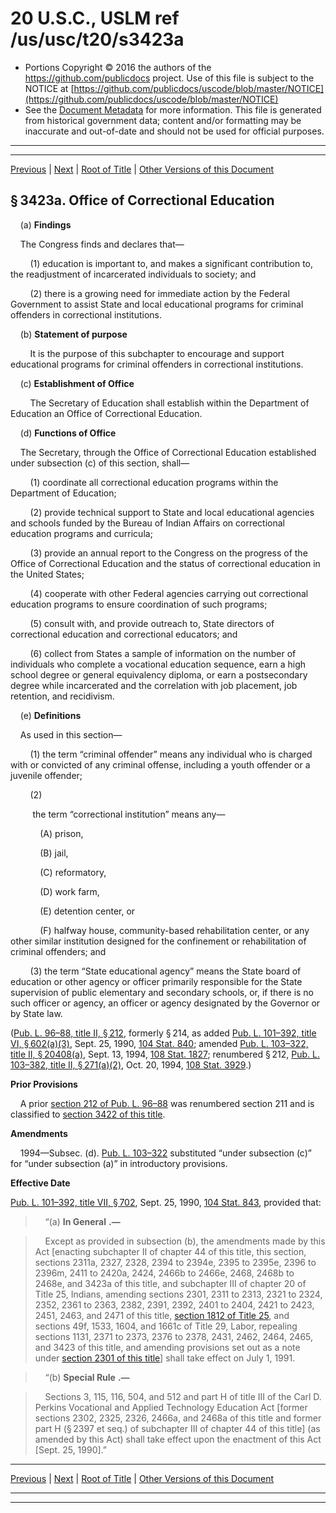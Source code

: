 ---
---

# 20 U.S.C., USLM ref /us/usc/t20/s3423a

* Portions Copyright © 2016 the authors of the https://github.com/publicdocs project.
  Use of this file is subject to the NOTICE at [https://github.com/publicdocs/uscode/blob/master/NOTICE](https://github.com/publicdocs/uscode/blob/master/NOTICE)
* See the [Document Metadata](././../../../../..//README.md) for more information.
  This file is generated from historical government data; content and/or formatting may be inaccurate and out-of-date and should not be used for official purposes.

----------
----------

[Previous](./../../../../..//us/usc/t20/ch48/schII/m__us_usc_t20_s3423.md) | [Next](./../../../../..//us/usc/t20/ch48/schII/m__us_usc_t20_s3423b.md) | [Root of Title](./../../../../../) | [Other Versions of this Document](https://publicdocs.github.io/go/links?ns=uslm&ref=%2Fus%2Fusc%2Ft20%2Fs3423a)

## § 3423a. Office of Correctional Education

    (a) __Findings__ 

    The Congress finds and declares that—

        (1) education is important to, and makes a significant contribution to, the readjustment of incarcerated individuals to society; and

        (2) there is a growing need for immediate action by the Federal Government to assist State and local educational programs for criminal offenders in correctional institutions.

    (b) __Statement of purpose__ 

        It is the purpose of this subchapter to encourage and support educational programs for criminal offenders in correctional institutions.

    (c) __Establishment of Office__ 

        The Secretary of Education shall establish within the Department of Education an Office of Correctional Education.

    (d) __Functions of Office__ 

    The Secretary, through the Office of Correctional Education established under subsection (c) of this section, shall—

        (1) coordinate all correctional education programs within the Department of Education;

        (2) provide technical support to State and local educational agencies and schools funded by the Bureau of Indian Affairs on correctional education programs and curricula;

        (3) provide an annual report to the Congress on the progress of the Office of Correctional Education and the status of correctional education in the United States;

        (4) cooperate with other Federal agencies carrying out correctional education programs to ensure coordination of such programs;

        (5) consult with, and provide outreach to, State directors of correctional education and correctional educators; and

        (6) collect from States a sample of information on the number of individuals who complete a vocational education sequence, earn a high school degree or general equivalency diploma, or earn a postsecondary degree while incarcerated and the correlation with job placement, job retention, and recidivism.

    (e) __Definitions__ 

    As used in this section—

        (1) the term “criminal offender” means any individual who is charged with or convicted of any criminal offense, including a youth offender or a juvenile offender;

        (2)

         the term “correctional institution” means any—

            (A) prison,

            (B) jail,

            (C) reformatory,

            (D) work farm,

            (E) detention center, or

            (F) halfway house, community-based rehabilitation center, or any other similar institution designed for the confinement or rehabilitation of criminal offenders; and

        (3) the term “State educational agency” means the State board of education or other agency or officer primarily responsible for the State supervision of public elementary and secondary schools, or, if there is no such officer or agency, an officer or agency designated by the Governor or by State law.

([Pub. L. 96–88, title II, § 212][/us/pl/96/88/s212], formerly § 214, as added [Pub. L. 101–392, title VI, § 602(a)(3)][/us/pl/101/392/s602/a/3], Sept. 25, 1990, [104 Stat. 840][/us/stat/104/840]; amended [Pub. L. 103–322, title II, § 20408(a)][/us/pl/103/322/s20408/a], Sept. 13, 1994, [108 Stat. 1827][/us/stat/108/1827]; renumbered § 212, [Pub. L. 103–382, title II, § 271(a)(2)][/us/pl/103/382/s271/a/2], Oct. 20, 1994, [108 Stat. 3929][/us/stat/108/3929].)

 __Prior Provisions__ 

    A prior [section 212 of Pub. L. 96–88][/us/pl/96/88/s212] was renumbered section 211 and is classified to [section 3422 of this title][/us/usc/t20/s3422].

 __Amendments__ 

    1994—Subsec. (d). [Pub. L. 103–322][/us/pl/103/322] substituted “under subsection (c)” for “under subsection (a)” in introductory provisions.

 __Effective Date__ 

[Pub. L. 101–392, title VII, § 702][/us/pl/101/392/s702], Sept. 25, 1990, [104 Stat. 843][/us/stat/104/843], provided that:

>     “(a)  __In General__  __.—__ 

>     Except as provided in subsection (b), the amendments made by this Act \[enacting subchapter II of chapter 44 of this title, this section, sections 2311a, 2327, 2328, 2394 to 2394e, 2395 to 2395e, 2396 to 2396m, 2411 to 2420a, 2424, 2466b to 2466e, 2468, 2468b to 2468e, and 3423a of this title, and subchapter III of chapter 20 of Title 25, Indians, amending sections 2301, 2311 to 2313, 2321 to 2324, 2352, 2361 to 2363, 2382, 2391, 2392, 2401 to 2404, 2421 to 2423, 2451, 2463, and 2471 of this title, [section 1812 of Title 25][/us/usc/t25/s1812], and sections 49f, 1533, 1604, and 1661c of Title 29, Labor, repealing sections 1131, 2371 to 2373, 2376 to 2378, 2431, 2462, 2464, 2465, and 3423 of this title, and amending provisions set out as a note under [section 2301 of this title][/us/usc/t20/s2301]\] shall take effect on July 1, 1991.

>     “(b)  __Special Rule__  __.—__ 

>     Sections 3, 115, 116, 504, and 512 and part H of title III of the Carl D. Perkins Vocational and Applied Technology Education Act \[former sections 2302, 2325, 2326, 2466a, and 2468a of this title and former part H (§ 2397 et seq.) of subchapter III of chapter 44 of this title\] (as amended by this Act) shall take effect upon the enactment of this Act \[Sept. 25, 1990\].”

----------

[Previous](./../../../../..//us/usc/t20/ch48/schII/m__us_usc_t20_s3423.md) | [Next](./../../../../..//us/usc/t20/ch48/schII/m__us_usc_t20_s3423b.md) | [Root of Title](./../../../../../) | [Other Versions of this Document](https://publicdocs.github.io/go/links?ns=uslm&ref=%2Fus%2Fusc%2Ft20%2Fs3423a)

----------
----------

[/us/pl/96/88/s212]: https://publicdocs.github.io/go/links?ns=uslm&ref=%2Fus%2Fpl%2F96%2F88%2Fs212
[/us/pl/101/392/s602/a/3]: https://publicdocs.github.io/go/links?ns=uslm&ref=%2Fus%2Fpl%2F101%2F392%2Fs602%2Fa%2F3
[/us/stat/104/840]: https://publicdocs.github.io/go/links?ns=uslm&ref=%2Fus%2Fstat%2F104%2F840
[/us/pl/103/322/s20408/a]: https://publicdocs.github.io/go/links?ns=uslm&ref=%2Fus%2Fpl%2F103%2F322%2Fs20408%2Fa
[/us/stat/108/1827]: https://publicdocs.github.io/go/links?ns=uslm&ref=%2Fus%2Fstat%2F108%2F1827
[/us/pl/103/382/s271/a/2]: https://publicdocs.github.io/go/links?ns=uslm&ref=%2Fus%2Fpl%2F103%2F382%2Fs271%2Fa%2F2
[/us/stat/108/3929]: https://publicdocs.github.io/go/links?ns=uslm&ref=%2Fus%2Fstat%2F108%2F3929
[/us/pl/96/88/s212]: https://publicdocs.github.io/go/links?ns=uslm&ref=%2Fus%2Fpl%2F96%2F88%2Fs212
[/us/usc/t20/s3422]: https://publicdocs.github.io/go/links?ns=uslm&ref=%2Fus%2Fusc%2Ft20%2Fs3422
[/us/pl/103/322]: https://publicdocs.github.io/go/links?ns=uslm&ref=%2Fus%2Fpl%2F103%2F322
[/us/pl/101/392/s702]: https://publicdocs.github.io/go/links?ns=uslm&ref=%2Fus%2Fpl%2F101%2F392%2Fs702
[/us/stat/104/843]: https://publicdocs.github.io/go/links?ns=uslm&ref=%2Fus%2Fstat%2F104%2F843
[/us/usc/t25/s1812]: https://publicdocs.github.io/go/links?ns=uslm&ref=%2Fus%2Fusc%2Ft25%2Fs1812
[/us/usc/t20/s2301]: https://publicdocs.github.io/go/links?ns=uslm&ref=%2Fus%2Fusc%2Ft20%2Fs2301


